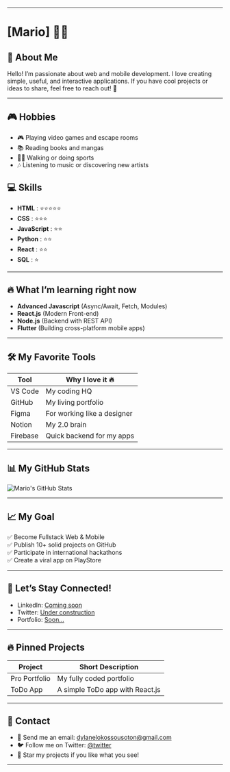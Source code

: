 






---
# [Mario] 👨‍💻

## 🚀 About Me

Hello! I’m passionate about web and mobile development. I love creating simple, useful, and interactive applications. If you have cool projects or ideas to share, feel free to reach out! 🤝


---
## 🎮 Hobbies

- 🎮 Playing video games and escape rooms  
- 📚 Reading books and mangas  
- 🏃‍♂️ Walking or doing sports  
- 🎶 Listening to music or discovering new artists  

## 💻 Skills

- **HTML** : ⭐⭐⭐⭐⭐  
- **CSS** : ⭐⭐⭐ 
- **JavaScript** : ⭐⭐
- **Python** : ⭐⭐
- **React** : ⭐⭐
- **SQL** : ⭐


---

## 🔥 What I’m learning right now
- **Advanced Javascript** (Async/Await, Fetch, Modules)
- **React.js** (Modern Front-end)
- **Node.js** (Backend with REST API)
- **Flutter** (Building cross-platform mobile apps)

---

## 🛠️ My Favorite Tools
| Tool          | Why I love it 🔥 |
|---------------|-----------------|
| VS Code       | My coding HQ |
| GitHub        | My living portfolio |
| Figma         | For working like a designer |
| Notion        | My 2.0 brain |
| Firebase      | Quick backend for my apps |

---

## 📊 My GitHub Stats
![Mario's GitHub Stats](https://github-readme-stats.vercel.app/api?username=Mario10111&show_icons=true&theme=radical)

---

## 📈 My  Goal
✅ Become Fullstack Web & Mobile  
✅ Publish 10+ solid projects on GitHub  
✅ Participate in  international hackathons    
✅ Create a viral app on PlayStore

---

## 💬 Let’s Stay Connected!
- LinkedIn: [Coming soon](#)
- Twitter: [Under construction](#)
- Portfolio: [Soon...](#)

---

## 🔥 Pinned Projects

| Project        | Short Description |
|----------------|-------------------|
| Pro Portfolio  | My fully coded portfolio |
| ToDo App       | A simple ToDo app with React.js |

---

## 📩 Contact

- 📧 Send me an email: [dylanelokossousoton@gmail.com](mailto:dylanelokossousoton@gmail.com)  
- 🐦 Follow me on Twitter: [@twitter](https://twitter.com/yourpseudo)  
- 🌟 Star my projects if you like what you see!  

---


